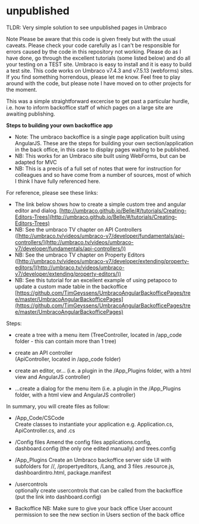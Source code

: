 # unpublished
TLDR: Very simple solution to see unpublished pages in Umbraco

Note
Please be aware that this code is given freely but with the usual caveats. 
Please check your code carefully as I can't be responsible for errors caused by the code in this repository not working.
Please do as I have done, go through the excellent tutorials (some listed below) and do all your testing on a TEST site.
Umbraco is easy to install and it is easy to build a test site.
This code works on Umbraco v7.4.3 and v7.5.13 (webforms) sites.
If you find something horrendous, please let me know. 
Feel free to play around with the code, but please note I have moved on to other projects for the moment.

This was a simple straightforward excercise to get past a particular hurdle, i.e. how to inform backoffice staff of which pages on a large site are awaiting publishing.

**Steps to building your own backoffice app**

- Note: The umbraco backoffice is a single page application built using AngularJS.
These are the steps for building your own section/application in the back office, in this case to display pages waiting to be published.
- NB: This works for an Umbraco site built using WebForms, but can be adapted for MVC
- NB: This is a precis of a full set of notes that were for instruction for colleagues and so have come from a number of sources, most of which I think I have fully referenced here.

For reference, please see these links:
- The link below shows how to create a simple custom tree and angular editor and dialog.
[http://umbraco.github.io/Belle/#/tutorials/Creating-Editors-Trees](http://umbraco.github.io/Belle/#/tutorials/Creating-Editors-Trees)
- NB: See the umbraco TV chapter on API Controllers 
([http://umbraco.tv/videos/umbraco-v7/developer/fundamentals/api-controllers/](http://umbraco.tv/videos/umbraco-v7/developer/fundamentals/api-controllers/))
- NB: See the umbraco TV chapter on Property Editors 
([http://umbraco.tv/videos/umbraco-v7/developer/extending/property-editors/](http://umbraco.tv/videos/umbraco-v7/developer/extending/property-editors/))
- NB: See this tutorial for an excellent example of using petapoco to update a custom made table in the backoffice
[https://github.com/TimGeyssens/UmbracoAngularBackofficePages/tree/master/UmbracoAngularBackofficePages](https://github.com/TimGeyssens/UmbracoAngularBackofficePages/tree/master/UmbracoAngularBackofficePages) 

Steps:
- create a tree with a menu item 
  (<myPlugin>TreeController, located in /app_code folder - this can contain more than 1 tree)

- create an API controller	
  (<myPlugin>ApiController, located in /app_code folder)

- create an editor, or...
  (i.e. a plugin in the /App_Plugins folder, with a html view and AngularJS controller)

- ...create a dialog for the menu item 
  (i.e. a plugin in the /App_Plugins folder, with a html view and AngularJS controller)

In summary, you will create files as follow:

* /App_Code/CSCode	
Create classes to instantiate your application 
e.g. <MyApp>Application.cs, <MyApp>ApiController.cs, and <MyApp>.cs

* /Config files
Amend the config files applications.config, dashboard.config (the only one edited manually) and trees.config

* /App_Plugins
Create an Umbraco backoffice server side UI with subfolders for /<MyApp>/<myAppTree>, /propertyeditors, /Lang, and 3 files <myApp>.resource.js, <myApp>dashboardintro.html, package.manifest

* /usercontrols		
optionally create usercontrols that can be called from the backoffice (put the link into dashboard.config)

* Backoffice
NB: Make sure to give your back office User account permission to see the new section in Users section of the back office
